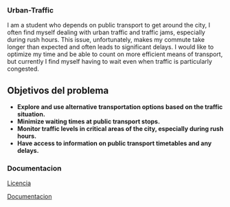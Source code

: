 ﻿### Urban-Traffic


I am a student who depends on public transport to get around the city, I often find myself dealing with urban traffic and traffic jams, especially during rush hours. This issue, unfortunately, makes my commute take longer than expected and often leads to significant delays. I would like to optimize my time and be able to count on more efficient means of transport, but currently I find myself having to wait even when traffic is particularly congested.

## Objetivos del problema

- **Explore and use alternative transportation options based on the traffic situation.**
- **Minimize waiting times at public transport stops.**
- **Monitor traffic levels in critical areas of the city, especially during rush hours.**
- **Have access to information on public transport timetables and any delays.**

### Documentacion

[Licencia](./LICENSE.txt)

[Documentacion](./Documentacion)
